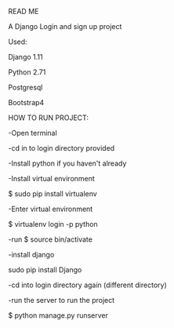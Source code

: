 READ ME

A Django Login and sign up project

Used:

Django 1.11

Python 2.71 

Postgresql

Bootstrap4

HOW TO RUN PROJECT:

-Open terminal

-cd in to login directory provided

-Install python if you haven't already

-Install virtual environment

$ sudo pip install virtualenv

-Enter virtual environment

$ virtualenv login -p python


-run $ source bin/activate

-install django

sudo pip install Django

-cd into login directory again (different directory)

-run the server to run the project

$ python manage.py runserver
